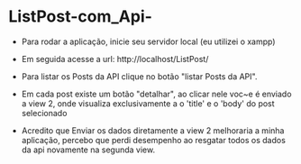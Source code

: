 # ListPost-com_Api-

- Para rodar a aplicação, inicie seu servidor local (eu utilizei o xampp)
- Em seguida acesse a url: http://localhost/ListPost/
- Para listar os Posts da API clique no botão "listar Posts da API".
- Em cada post existe um botão "detalhar", ao clicar nele voc~e é enviado a view 2, onde visualiza exclusivamente a o 'title' e o 'body' do post selecionado



- Acredito que Enviar os dados diretamente a view 2 melhoraria a minha aplicação, percebo que perdi desempenho ao resgatar todos os dados da api novamente na segunda view.

